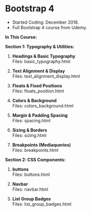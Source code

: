 # Bootstrap 4

- Started Coding: December 2018.
- Full Bootstrap 4 course from Udemy. 

<b>In This Course:</b>


<b>Section 1: Typography & Utilities:</b>

1. <b>Headings & Basic Typography</b><br>
Files: basic_typography.html

2. <b>Text Alignment & Display</b><br>
Files: text_alignment_display.html

3. <b>Floats & Fixed Positions</b><br>
Files: floats_position.html

4. <b>Colors & Background</b><br>
Files: colors_background.html

5. <b>Margin & Padding Spacing</b><br>
Files: spacing.html

6. <b>Sizing & Borders</b><br>
Files: sizing.html

7. <b>Breakpoints (Mediaqueries)</b><br>
Files: breakpoints.html


<b>Section 2: CSS Components:</b>

1. <b>buttons</b><br>
Files: buttons.html

2. <b>Navbar</b><br>
Files: navbar.html

3. <b>List Group Badges</b><br>
Files: list_group_badges.html
